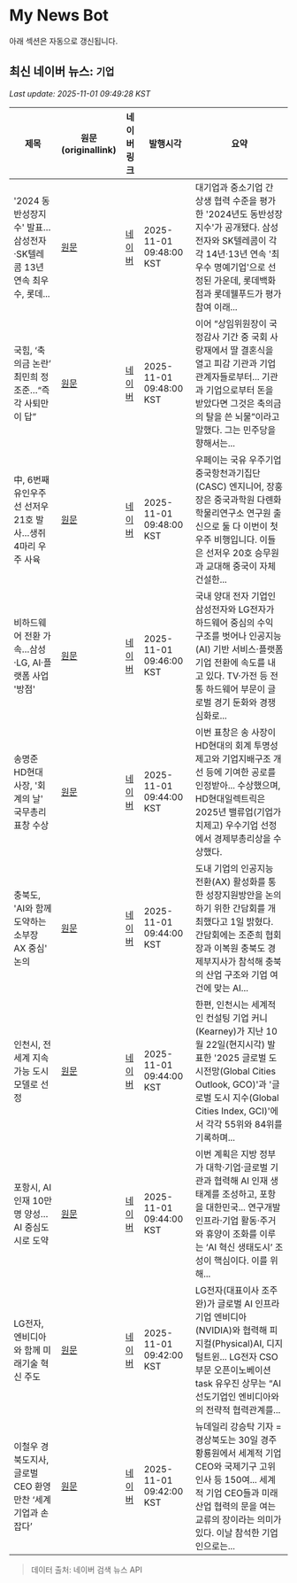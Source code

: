 # My News Bot

아래 섹션은 자동으로 갱신됩니다.

<!-- NEWS:START -->
## 최신 네이버 뉴스: `기업`
_Last update: 2025-11-01 09:49:28 KST_

| 제목 | 원문(originallink) | 네이버 링크 | 발행시각 | 요약 |
|---|---|---|---|---|
| '2024 동반성장지수' 발표…삼성전자·SK텔레콤 13년 연속 최우수, 롯데... | [원문](http://www.newslock.co.kr/news/articleView.html?idxno=118593) | [네이버](http://www.newslock.co.kr/news/articleView.html?idxno=118593) | 2025-11-01 09:48:00 KST | 대기업과 중소기업 간 상생 협력 수준을 평가한 '2024년도 동반성장지수'가 공개됐다. 삼성전자와 SK텔레콤이 각각 14년·13년 연속 '최우수 명예기업'으로 선정된 가운데, 롯데백화점과 롯데웰푸드가 평가 참여 이래... |
| 국힘, ‘축의금 논란’ 최민희 정조준…“즉각 사퇴만이 답” | [원문](http://www.edaily.co.kr/news/newspath.asp?newsid=01908966642361456) | [네이버](https://n.news.naver.com/mnews/article/018/0006153462?sid=100) | 2025-11-01 09:48:00 KST | 이어 “상임위원장이 국정감사 기간 중 국회 사랑재에서 딸 결혼식을 열고 피감 기관과 기업 관계자들로부터... 기관과 기업으로부터 돈을 받았다면 그것은 축의금의 탈을 쓴 뇌물”이라고 말했다. 그는 민주당을 향해서는... |
| 中, 6번째 유인우주선 선저우 21호 발사…생쥐 4마리 우주 사육 | [원문](https://www.tjb.co.kr/news05/bodo/view/id/87452) | [네이버](https://www.tjb.co.kr/news05/bodo/view/id/87452) | 2025-11-01 09:48:00 KST | 우페이는 국유 우주기업 중국항천과기집단(CASC) 엔지니어, 장훙장은 중국과학원 다롄화학물리연구소 연구원 출신으로 둘 다 이번이 첫 우주 비행입니다. 이들은 선저우 20호 승무원과 교대해 중국이 자체 건설한... |
| 비하드웨어 전환 가속…삼성·LG, AI·플랫폼 사업 '방점' | [원문](https://www.mediapen.com/news/view/1054246) | [네이버](https://www.mediapen.com/news/view/1054246) | 2025-11-01 09:46:00 KST | 국내 양대 전자 기업인 삼성전자와 LG전자가 하드웨어 중심의 수익 구조를 벗어나 인공지능(AI) 기반 서비스·플랫폼 기업 전환에 속도를 내고 있다. TV·가전 등 전통 하드웨어 부문이 글로벌 경기 둔화와 경쟁 심화로... |
| 송명준 HD현대 사장, '회계의 날' 국무총리 표창 수상 | [원문](http://www.worktoday.co.kr/news/articleView.html?idxno=76271) | [네이버](http://www.worktoday.co.kr/news/articleView.html?idxno=76271) | 2025-11-01 09:44:00 KST | 이번 표창은 송 사장이 HD현대의 회계 투명성 제고와 기업지배구조 개선 등에 기여한 공로를 인정받아... 수상했으며, HD현대일렉트릭은 2025년 밸류업(기업가치제고) 우수기업 선정에서 경제부총리상을 수상했다. |
| 충북도, 'AI와 함께 도약하는 소부장 AX 중심' 논의 | [원문](https://www.gukjenews.com/news/articleView.html?idxno=3416054) | [네이버](https://www.gukjenews.com/news/articleView.html?idxno=3416054) | 2025-11-01 09:44:00 KST | 도내 기업의 인공지능 전환(AX) 활성화를 통한 성장지원방안을 논의하기 위한 간담회를 개최했다고 1일 밝혔다. 간담회에는 조준희 협회장과 이복원 충북도 경제부지사가 참석해 충북의 산업 구조와 기업 여건에 맞는 AI... |
| 인천시, 전 세계 지속가능 도시 모델로 선정 | [원문](https://www.gukjenews.com/news/articleView.html?idxno=3416057) | [네이버](https://www.gukjenews.com/news/articleView.html?idxno=3416057) | 2025-11-01 09:44:00 KST | 한편, 인천시는 세계적인 컨설팅 기업 커니(Kearney)가 지난 10월 22일(현지시각) 발표한 '2025 글로벌 도시전망(Global Cities Outlook, GCO)'과 '글로벌 도시 지수(Global Cities Index, GCI)'에서 각각 55위와 84위를 기록하며... |
| 포항시, AI 인재 10만 명 양성… AI 중심도시로 도약 | [원문](https://www.segye.com/newsView/20251031514901?OutUrl=naver) | [네이버](https://n.news.naver.com/mnews/article/022/0004079387?sid=102) | 2025-11-01 09:44:00 KST | 이번 계획은 지방 정부가 대학·기업·글로벌 기관과 협력해 AI 인재 생태계를 조성하고, 포항을 대한민국... 연구개발 인프라·기업 활동·주거와 휴양이 조화를 이루는 ‘AI 혁신 생태도시’ 조성이 핵심이다. 이를 위해... |
| LG전자, 엔비디아와 함께 미래기술 혁신 주도 | [원문](https://www.fetv.co.kr/news/article.html?no=204549) | [네이버](https://www.fetv.co.kr/news/article.html?no=204549) | 2025-11-01 09:42:00 KST | LG전자(대표이사 조주완)가 글로벌 AI 인프라기업 엔비디아(NVIDIA)와 협력해 피지컬(Physical)AI, 디지털트윈... LG전자 CSO부문 오픈이노베이션task 유우진 상무는 “AI 선도기업인 엔비디아와의 전략적 협력관계를... |
| 이철우 경북도지사, 글로벌 CEO 환영 만찬 ‘세계기업과 손잡다’ | [원문](https://tk.newdaily.co.kr/site/data/html/2025/11/01/2025110100024.html) | [네이버](https://tk.newdaily.co.kr/site/data/html/2025/11/01/2025110100024.html) | 2025-11-01 09:42:00 KST | 뉴데일리 강승탁 기자 = 경상북도는 30일 경주 황룡원에서 세계적 기업 CEO와 국제기구 고위 인사 등 150여... 세계적 기업 CEO들과 미래산업 협력의 문을 여는 교류의 장이라는 의미가 있다. 이날 참석한 기업인으로는... |

> 데이터 출처: 네이버 검색 뉴스 API
<!-- NEWS:END -->
